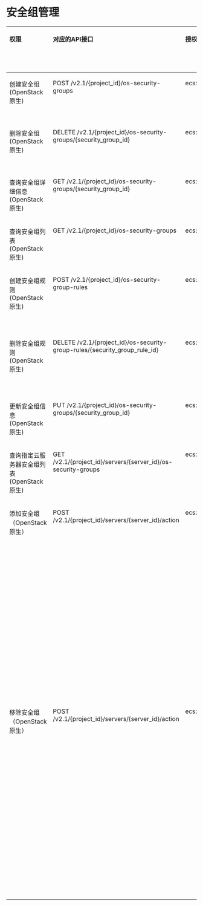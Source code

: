 # 安全组管理<a name="ecs_06_0007"></a>

<a name="table614680103012"></a>
<table><thead align="left"><tr id="row121463017301"><th class="cellrowborder" valign="top" width="12.804022450888683%" id="mcps1.1.7.1.1"><p id="p1959712364512"><a name="p1959712364512"></a><a name="p1959712364512"></a>权限</p>
</th>
<th class="cellrowborder" valign="top" width="18.253040224508887%" id="mcps1.1.7.1.2"><p id="p8402164419019"><a name="p8402164419019"></a><a name="p8402164419019"></a>对应的API接口</p>
</th>
<th class="cellrowborder" valign="top" width="21.901309635173057%" id="mcps1.1.7.1.3"><p id="p2040214445018"><a name="p2040214445018"></a><a name="p2040214445018"></a>授权项（Action）</p>
</th>
<th class="cellrowborder" valign="top" width="18.533676333021518%" id="mcps1.1.7.1.4"><p id="p22519318453"><a name="p22519318453"></a><a name="p22519318453"></a>依赖的授权项</p>
</th>
<th class="cellrowborder" valign="top" width="10.231524789522918%" id="mcps1.1.7.1.5"><p id="p84029445019"><a name="p84029445019"></a><a name="p84029445019"></a>IAM项目</p>
<p id="p12578131324712"><a name="p12578131324712"></a><a name="p12578131324712"></a>(Project)</p>
</th>
<th class="cellrowborder" valign="top" width="18.27642656688494%" id="mcps1.1.7.1.6"><p id="p1999212348459"><a name="p1999212348459"></a><a name="p1999212348459"></a>企业项目</p>
<p id="p1026502118478"><a name="p1026502118478"></a><a name="p1026502118478"></a>(Enterprise Project)</p>
</th>
</tr>
</thead>
<tbody><tr id="row141469023019"><td class="cellrowborder" valign="top" width="12.804022450888683%" headers="mcps1.1.7.1.1 "><p id="p1229134216516"><a name="p1229134216516"></a><a name="p1229134216516"></a>创建安全组(OpenStack原生)</p>
</td>
<td class="cellrowborder" valign="top" width="18.253040224508887%" headers="mcps1.1.7.1.2 "><p id="p174241828203118"><a name="p174241828203118"></a><a name="p174241828203118"></a>POST /v2.1/{project_id}/os-security-groups</p>
</td>
<td class="cellrowborder" valign="top" width="21.901309635173057%" headers="mcps1.1.7.1.3 "><p id="p783486134"><a name="p783486134"></a><a name="p783486134"></a>ecs:securityGroups:use</p>
</td>
<td class="cellrowborder" valign="top" width="18.533676333021518%" headers="mcps1.1.7.1.4 "><p id="p13287349121319"><a name="p13287349121319"></a><a name="p13287349121319"></a>vpc:securityGroups:get</p>
<p id="p19241145019131"><a name="p19241145019131"></a><a name="p19241145019131"></a>vpc:securityGroups:create</p>
<p id="p43591551101320"><a name="p43591551101320"></a><a name="p43591551101320"></a>vpc:securityGroups:update</p>
</td>
<td class="cellrowborder" valign="top" width="10.231524789522918%" headers="mcps1.1.7.1.5 "><p id="p57081518165916"><a name="p57081518165916"></a><a name="p57081518165916"></a>√</p>
</td>
<td class="cellrowborder" valign="top" width="18.27642656688494%" headers="mcps1.1.7.1.6 "><p id="p9708718185916"><a name="p9708718185916"></a><a name="p9708718185916"></a>×</p>
</td>
</tr>
<tr id="row714610173016"><td class="cellrowborder" valign="top" width="12.804022450888683%" headers="mcps1.1.7.1.1 "><p id="p82299422055"><a name="p82299422055"></a><a name="p82299422055"></a>删除安全组(OpenStack原生)</p>
</td>
<td class="cellrowborder" valign="top" width="18.253040224508887%" headers="mcps1.1.7.1.2 "><p id="p1572117398318"><a name="p1572117398318"></a><a name="p1572117398318"></a>DELETE /v2.1/{project_id}/os-security-groups/{security_group_id}</p>
</td>
<td class="cellrowborder" valign="top" width="21.901309635173057%" headers="mcps1.1.7.1.3 "><p id="p172281307145"><a name="p172281307145"></a><a name="p172281307145"></a>ecs:securityGroups:use</p>
</td>
<td class="cellrowborder" valign="top" width="18.533676333021518%" headers="mcps1.1.7.1.4 "><p id="p411417572137"><a name="p411417572137"></a><a name="p411417572137"></a>vpc:securityGroups:get</p>
<p id="p95755818131"><a name="p95755818131"></a><a name="p95755818131"></a>vpc:securityGroups:delete</p>
<p id="p1887035881318"><a name="p1887035881318"></a><a name="p1887035881318"></a>vpc:securityGroups:update</p>
</td>
<td class="cellrowborder" valign="top" width="10.231524789522918%" headers="mcps1.1.7.1.5 "><p id="p19279628772"><a name="p19279628772"></a><a name="p19279628772"></a>√</p>
</td>
<td class="cellrowborder" valign="top" width="18.27642656688494%" headers="mcps1.1.7.1.6 "><p id="p62795281876"><a name="p62795281876"></a><a name="p62795281876"></a>×</p>
</td>
</tr>
<tr id="row111468093016"><td class="cellrowborder" valign="top" width="12.804022450888683%" headers="mcps1.1.7.1.1 "><p id="p32298421950"><a name="p32298421950"></a><a name="p32298421950"></a>查询安全组详细信息(OpenStack原生)</p>
</td>
<td class="cellrowborder" valign="top" width="18.253040224508887%" headers="mcps1.1.7.1.2 "><p id="p16711195820310"><a name="p16711195820310"></a><a name="p16711195820310"></a>GET /v2.1/{project_id}/os-security-groups/{security_group_id}</p>
</td>
<td class="cellrowborder" valign="top" width="21.901309635173057%" headers="mcps1.1.7.1.3 "><p id="p19969771149"><a name="p19969771149"></a><a name="p19969771149"></a>ecs:securityGroups:use</p>
</td>
<td class="cellrowborder" valign="top" width="18.533676333021518%" headers="mcps1.1.7.1.4 "><p id="p91530920144"><a name="p91530920144"></a><a name="p91530920144"></a>vpc:securityGroups:get</p>
</td>
<td class="cellrowborder" valign="top" width="10.231524789522918%" headers="mcps1.1.7.1.5 "><p id="p198223291371"><a name="p198223291371"></a><a name="p198223291371"></a>√</p>
</td>
<td class="cellrowborder" valign="top" width="18.27642656688494%" headers="mcps1.1.7.1.6 "><p id="p18221229775"><a name="p18221229775"></a><a name="p18221229775"></a>×</p>
</td>
</tr>
<tr id="row1914610012300"><td class="cellrowborder" valign="top" width="12.804022450888683%" headers="mcps1.1.7.1.1 "><p id="p202291042356"><a name="p202291042356"></a><a name="p202291042356"></a>查询安全组列表(OpenStack原生)</p>
</td>
<td class="cellrowborder" valign="top" width="18.253040224508887%" headers="mcps1.1.7.1.2 "><p id="p11337939321"><a name="p11337939321"></a><a name="p11337939321"></a>GET /v2.1/{project_id}/os-security-groups</p>
</td>
<td class="cellrowborder" valign="top" width="21.901309635173057%" headers="mcps1.1.7.1.3 "><p id="p16349715181415"><a name="p16349715181415"></a><a name="p16349715181415"></a>ecs:securityGroups:use</p>
</td>
<td class="cellrowborder" valign="top" width="18.533676333021518%" headers="mcps1.1.7.1.4 "><p id="p56101815613"><a name="p56101815613"></a><a name="p56101815613"></a>vpc:securityGroups:get</p>
</td>
<td class="cellrowborder" valign="top" width="10.231524789522918%" headers="mcps1.1.7.1.5 "><p id="p651210312719"><a name="p651210312719"></a><a name="p651210312719"></a>√</p>
</td>
<td class="cellrowborder" valign="top" width="18.27642656688494%" headers="mcps1.1.7.1.6 "><p id="p135125311077"><a name="p135125311077"></a><a name="p135125311077"></a>×</p>
</td>
</tr>
<tr id="row9146903301"><td class="cellrowborder" valign="top" width="12.804022450888683%" headers="mcps1.1.7.1.1 "><p id="p3229134217516"><a name="p3229134217516"></a><a name="p3229134217516"></a>创建安全组规则(OpenStack原生)</p>
</td>
<td class="cellrowborder" valign="top" width="18.253040224508887%" headers="mcps1.1.7.1.2 "><p id="p15127771327"><a name="p15127771327"></a><a name="p15127771327"></a>POST /v2.1/{project_id}/os-security-group-rules</p>
</td>
<td class="cellrowborder" valign="top" width="21.901309635173057%" headers="mcps1.1.7.1.3 "><p id="p5834620181420"><a name="p5834620181420"></a><a name="p5834620181420"></a>ecs:securityGroups:use</p>
</td>
<td class="cellrowborder" valign="top" width="18.533676333021518%" headers="mcps1.1.7.1.4 "><p id="p111172451415"><a name="p111172451415"></a><a name="p111172451415"></a>vpc:securityGroups:get</p>
<p id="p15976724151414"><a name="p15976724151414"></a><a name="p15976724151414"></a>vpc:securityGroups:update</p>
<p id="p354112691418"><a name="p354112691418"></a><a name="p354112691418"></a>vpc:securityGroupRules:get</p>
<p id="p95832761412"><a name="p95832761412"></a><a name="p95832761412"></a>vpc:securityGroupRules:create</p>
</td>
<td class="cellrowborder" valign="top" width="10.231524789522918%" headers="mcps1.1.7.1.5 "><p id="p18261103312712"><a name="p18261103312712"></a><a name="p18261103312712"></a>√</p>
</td>
<td class="cellrowborder" valign="top" width="18.27642656688494%" headers="mcps1.1.7.1.6 "><p id="p1526112331273"><a name="p1526112331273"></a><a name="p1526112331273"></a>×</p>
</td>
</tr>
<tr id="row19146707308"><td class="cellrowborder" valign="top" width="12.804022450888683%" headers="mcps1.1.7.1.1 "><p id="p13229164215513"><a name="p13229164215513"></a><a name="p13229164215513"></a>删除安全组规则(OpenStack原生)</p>
</td>
<td class="cellrowborder" valign="top" width="18.253040224508887%" headers="mcps1.1.7.1.2 "><p id="p554073153218"><a name="p554073153218"></a><a name="p554073153218"></a>DELETE /v2.1/{project_id}/os-security-group-rules/{security_group_rule_id}</p>
</td>
<td class="cellrowborder" valign="top" width="21.901309635173057%" headers="mcps1.1.7.1.3 "><p id="p961084619144"><a name="p961084619144"></a><a name="p961084619144"></a>ecs:securityGroups:use</p>
</td>
<td class="cellrowborder" valign="top" width="18.533676333021518%" headers="mcps1.1.7.1.4 "><p id="p3265144211145"><a name="p3265144211145"></a><a name="p3265144211145"></a>vpc:securityGroups:get</p>
<p id="p894174312147"><a name="p894174312147"></a><a name="p894174312147"></a>vpc:securityGroups:update</p>
<p id="p19154144421410"><a name="p19154144421410"></a><a name="p19154144421410"></a>vpc:securityGroupRules:get</p>
<p id="p14973124451417"><a name="p14973124451417"></a><a name="p14973124451417"></a>vpc:securityGroupRules:delete</p>
</td>
<td class="cellrowborder" valign="top" width="10.231524789522918%" headers="mcps1.1.7.1.5 "><p id="p492614341714"><a name="p492614341714"></a><a name="p492614341714"></a>√</p>
</td>
<td class="cellrowborder" valign="top" width="18.27642656688494%" headers="mcps1.1.7.1.6 "><p id="p11926153414720"><a name="p11926153414720"></a><a name="p11926153414720"></a>×</p>
</td>
</tr>
<tr id="row5146906301"><td class="cellrowborder" valign="top" width="12.804022450888683%" headers="mcps1.1.7.1.1 "><p id="p722912420514"><a name="p722912420514"></a><a name="p722912420514"></a>更新安全组信息(OpenStack原生)</p>
</td>
<td class="cellrowborder" valign="top" width="18.253040224508887%" headers="mcps1.1.7.1.2 "><p id="p1623064263217"><a name="p1623064263217"></a><a name="p1623064263217"></a>PUT /v2.1/{project_id}/os-security-groups/{security_group_id}</p>
</td>
<td class="cellrowborder" valign="top" width="21.901309635173057%" headers="mcps1.1.7.1.3 "><p id="p6994165671416"><a name="p6994165671416"></a><a name="p6994165671416"></a>ecs:securityGroups:use</p>
</td>
<td class="cellrowborder" valign="top" width="18.533676333021518%" headers="mcps1.1.7.1.4 "><p id="p13482135418146"><a name="p13482135418146"></a><a name="p13482135418146"></a>vpc:securityGroups:get</p>
<p id="p237517554146"><a name="p237517554146"></a><a name="p237517554146"></a>vpc:securityGroups:update</p>
</td>
<td class="cellrowborder" valign="top" width="10.231524789522918%" headers="mcps1.1.7.1.5 "><p id="p1948713617712"><a name="p1948713617712"></a><a name="p1948713617712"></a>√</p>
</td>
<td class="cellrowborder" valign="top" width="18.27642656688494%" headers="mcps1.1.7.1.6 "><p id="p5487153612718"><a name="p5487153612718"></a><a name="p5487153612718"></a>×</p>
</td>
</tr>
<tr id="row511081915302"><td class="cellrowborder" valign="top" width="12.804022450888683%" headers="mcps1.1.7.1.1 "><p id="p4229144218510"><a name="p4229144218510"></a><a name="p4229144218510"></a>查询指定云服务器安全组列表(OpenStack原生)</p>
</td>
<td class="cellrowborder" valign="top" width="18.253040224508887%" headers="mcps1.1.7.1.2 "><p id="p56631353123214"><a name="p56631353123214"></a><a name="p56631353123214"></a>GET /v2.1/{project_id}/servers/{server_id}/os-security-groups</p>
</td>
<td class="cellrowborder" valign="top" width="21.901309635173057%" headers="mcps1.1.7.1.3 "><p id="p19959184131512"><a name="p19959184131512"></a><a name="p19959184131512"></a>ecs:securityGroups:use</p>
</td>
<td class="cellrowborder" valign="top" width="18.533676333021518%" headers="mcps1.1.7.1.4 "><p id="p121968321520"><a name="p121968321520"></a><a name="p121968321520"></a>vpc:securityGroups:get</p>
</td>
<td class="cellrowborder" valign="top" width="10.231524789522918%" headers="mcps1.1.7.1.5 "><p id="p15926937674"><a name="p15926937674"></a><a name="p15926937674"></a>√</p>
</td>
<td class="cellrowborder" valign="top" width="18.27642656688494%" headers="mcps1.1.7.1.6 "><p id="p292617371472"><a name="p292617371472"></a><a name="p292617371472"></a>×</p>
</td>
</tr>
<tr id="row41101119143010"><td class="cellrowborder" valign="top" width="12.804022450888683%" headers="mcps1.1.7.1.1 "><p id="p142294421653"><a name="p142294421653"></a><a name="p142294421653"></a>添加安全组（OpenStack原生）</p>
</td>
<td class="cellrowborder" valign="top" width="18.253040224508887%" headers="mcps1.1.7.1.2 "><p id="p99431459183215"><a name="p99431459183215"></a><a name="p99431459183215"></a>POST /v2.1/{project_id}/servers/{server_id}/action</p>
</td>
<td class="cellrowborder" valign="top" width="21.901309635173057%" headers="mcps1.1.7.1.3 "><p id="p12212151661516"><a name="p12212151661516"></a><a name="p12212151661516"></a>ecs:securityGroups:use</p>
</td>
<td class="cellrowborder" valign="top" width="18.533676333021518%" headers="mcps1.1.7.1.4 "><p id="p680191091517"><a name="p680191091517"></a><a name="p680191091517"></a>ecs:servers:get</p>
<p id="p58151611191010"><a name="p58151611191010"></a><a name="p58151611191010"></a>ecs:servers:list</p>
<p id="p10601759161217"><a name="p10601759161217"></a><a name="p10601759161217"></a>ecs:serverVolumes:use</p>
<p id="p851710145138"><a name="p851710145138"></a><a name="p851710145138"></a>ecs:diskConfigs:use</p>
<p id="p189741113191411"><a name="p189741113191411"></a><a name="p189741113191411"></a>ecs:serverKeypairs:get</p>
<p id="p2543151118158"><a name="p2543151118158"></a><a name="p2543151118158"></a>vpc:securityGroups:get</p>
<p id="p18302101217151"><a name="p18302101217151"></a><a name="p18302101217151"></a>vpc:securityGroups:create</p>
<p id="p14281113121517"><a name="p14281113121517"></a><a name="p14281113121517"></a>vpc:securityGroups:update</p>
<p id="p1962935021418"><a name="p1962935021418"></a><a name="p1962935021418"></a>vpc:securityGroupRules:get</p>
<p id="p1023172031512"><a name="p1023172031512"></a><a name="p1023172031512"></a>vpc:networks:get</p>
<p id="p129242871519"><a name="p129242871519"></a><a name="p129242871519"></a>vpc:subnets:get</p>
<p id="p15597736171510"><a name="p15597736171510"></a><a name="p15597736171510"></a>vpc:routers:get</p>
<p id="p83501143156"><a name="p83501143156"></a><a name="p83501143156"></a>vpc:ports:get</p>
<p id="p1868151581517"><a name="p1868151581517"></a><a name="p1868151581517"></a>vpc:ports:update</p>
</td>
<td class="cellrowborder" valign="top" width="10.231524789522918%" headers="mcps1.1.7.1.5 "><p id="p5251203914712"><a name="p5251203914712"></a><a name="p5251203914712"></a>√</p>
</td>
<td class="cellrowborder" valign="top" width="18.27642656688494%" headers="mcps1.1.7.1.6 "><p id="p92511439578"><a name="p92511439578"></a><a name="p92511439578"></a>×</p>
</td>
</tr>
<tr id="row51102019153019"><td class="cellrowborder" valign="top" width="12.804022450888683%" headers="mcps1.1.7.1.1 "><p id="p132291642757"><a name="p132291642757"></a><a name="p132291642757"></a>移除安全组（OpenStack原生）</p>
</td>
<td class="cellrowborder" valign="top" width="18.253040224508887%" headers="mcps1.1.7.1.2 "><p id="p54371318143319"><a name="p54371318143319"></a><a name="p54371318143319"></a>POST /v2.1/{project_id}/servers/{server_id}/action</p>
</td>
<td class="cellrowborder" valign="top" width="21.901309635173057%" headers="mcps1.1.7.1.3 "><p id="p104767306159"><a name="p104767306159"></a><a name="p104767306159"></a>ecs:securityGroups:use</p>
</td>
<td class="cellrowborder" valign="top" width="18.533676333021518%" headers="mcps1.1.7.1.4 "><p id="p1217113111716"><a name="p1217113111716"></a><a name="p1217113111716"></a>ecs:servers:get</p>
<p id="p151715114171"><a name="p151715114171"></a><a name="p151715114171"></a>ecs:servers:list</p>
<p id="p1817118110171"><a name="p1817118110171"></a><a name="p1817118110171"></a>ecs:serverVolumes:use</p>
<p id="p417117117174"><a name="p417117117174"></a><a name="p417117117174"></a>ecs:diskConfigs:use</p>
<p id="p4171011174"><a name="p4171011174"></a><a name="p4171011174"></a>ecs:serverKeypairs:get</p>
<p id="p11171915172"><a name="p11171915172"></a><a name="p11171915172"></a>vpc:securityGroups:get</p>
<p id="p191712118176"><a name="p191712118176"></a><a name="p191712118176"></a>vpc:securityGroups:delete</p>
<p id="p181718117179"><a name="p181718117179"></a><a name="p181718117179"></a>vpc:securityGroups:update</p>
<p id="p1217112118173"><a name="p1217112118173"></a><a name="p1217112118173"></a>vpc:securityGroupRules:get</p>
<p id="p917112119173"><a name="p917112119173"></a><a name="p917112119173"></a>vpc:networks:get</p>
<p id="p151711217173"><a name="p151711217173"></a><a name="p151711217173"></a>vpc:subnets:get</p>
<p id="p191716191718"><a name="p191716191718"></a><a name="p191716191718"></a>vpc:routers:get</p>
<p id="p131721101717"><a name="p131721101717"></a><a name="p131721101717"></a>vpc:ports:get</p>
<p id="p21721191712"><a name="p21721191712"></a><a name="p21721191712"></a>vpc:ports:update</p>
</td>
<td class="cellrowborder" valign="top" width="10.231524789522918%" headers="mcps1.1.7.1.5 "><p id="p1420517411778"><a name="p1420517411778"></a><a name="p1420517411778"></a>√</p>
</td>
<td class="cellrowborder" valign="top" width="18.27642656688494%" headers="mcps1.1.7.1.6 "><p id="p1420512411172"><a name="p1420512411172"></a><a name="p1420512411172"></a>×</p>
</td>
</tr>
</tbody>
</table>

